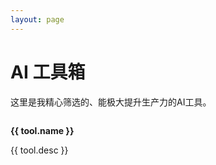```yaml
---
layout: page
---
```


# AI 工具箱

这里是我精心筛选的、能极大提升生产力的AI工具。

<script setup>
import { VPHomeSponsors } from 'vitepress/theme'
const tools = [
  {
    name: 'ChatGPT',
    img: '/path/to/chatgpt-logo.png', // Logo图片需要放在 docs/public/ 目录下
    desc: '强大的语言模型，适用于写作、编程和对话。'
  },
  {
    name: 'Midjourney',
    img: '/path/to/midjourney-logo.png',
    desc: '顶级的AI绘画工具，释放你的创造力。'
  }
  // ...更多工具
]
</script>

<div class="vp-sponsor-grid">
  <div v-for="tool in tools" class="vp-sponsor-grid-item">
    <a :href="tool.link" target="_blank" class="sponsor-item">
      <img :src="tool.img" :alt="tool.name" />
      <p><strong>{{ tool.name }}</strong></p>
      <p>{{ tool.desc }}</p>
    </a>
  </div>
</div>
